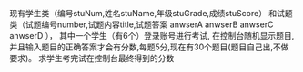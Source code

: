 现有学生类（编号stuNum,姓名stuName,年级stuGrade,成绩stuScore）
和试题类（试题编号number,试题内容title,试题答案 anwserA  anwserB anwserC anwserD ），
其中一个学生（有6个）登录账号进行考试,
在控制台随机显示题目,并且输入题目的正确答案才会有分数,每题5分,现在有30个题目(题目自己出,不做要求)。
求学生考完试在控制台最终得到的分数